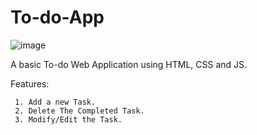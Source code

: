 # To-do-App
![image](https://user-images.githubusercontent.com/114357130/193077436-539e861f-6f50-43bd-b4ac-9ab0148bd448.png)

A basic To-do Web Application using HTML, CSS and JS.

Features:

     1. Add a new Task.
     2. Delete The Completed Task.
     3. Modify/Edit the Task.
